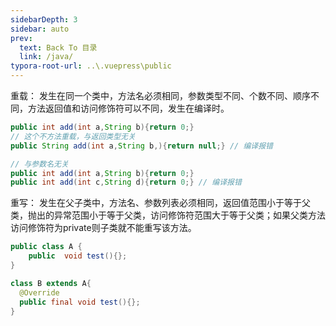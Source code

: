 ```yaml
---
sidebarDepth: 3
sidebar: auto
prev:
  text: Back To 目录
  link: /java/
typora-root-url: ..\.vuepress\public
---
```






重载： 发生在同一个类中，方法名必须相同，参数类型不同、个数不同、顺序不同，方法返回值和访问修饰符可以不同，发生在编译时。  

```java
public int add(int a,String b){return 0;}
// 这个不方法重载，与返回类型无关
public String add(int a,String b,){return null;} // 编译报错
```

```java
// 与参数名无关
public int add(int a,String b){return 0;}
public int add(int c,String d){return 0;} // 编译报错
```

重写： 发生在父子类中，方法名、参数列表必须相同，返回值范围小于等于父类，抛出的异常范围小于等于父类，访问修饰符范围大于等于父类；如果父类方法访问修饰符为private则子类就不能重写该方法。



```java
public class A {
    public  void test(){};
}

class B extends A{
  @Override
  public final void test(){};  
}
```

